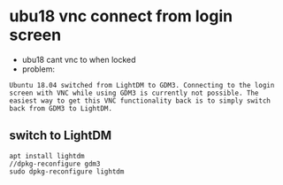# ubu18 vnc connect from login screen

* ubu18 cant vnc to when locked
* problem:
```
Ubuntu 18.04 switched from LightDM to GDM3. Connecting to the login screen with VNC while using GDM3 is currently not possible. The easiest way to get this VNC functionality back is to simply switch back from GDM3 to LightDM.
```

## switch to LightDM


```
apt install lightdm
//dpkg-reconfigure gdm3
sudo dpkg-reconfigure lightdm

```
